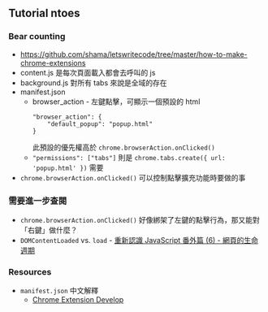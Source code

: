 ## Tutorial ntoes
### Bear counting
- https://github.com/shama/letswritecode/tree/master/how-to-make-chrome-extensions
- content.js 是每次頁面載入都會去呼叫的 js
- background.js 對所有 tabs 來說是全域的存在
- manifest.json
  - browser_action - 左鍵點擊，可顯示一個預設的 html 
    ```
    "browser_action": {
        "default_popup": "popup.html"
    }
    ```  
    此預設的優先權高於 `chrome.browserAction.onClicked()`
  - `"permissions": ["tabs"]` 則是 `chrome.tabs.create({ url: 'popup.html' })` 需要
- `chrome.browserAction.onClicked()` 可以控制點擊擴充功能時要做的事

### 需要進一步查閱
- `chrome.browserAction.onClicked()` 好像綁架了左鍵的點擊行為，那又能對「右鍵」做什麼？
- `DOMContentLoaded` vs. `load` - [重新認識 JavaScript 番外篇 (6) - 網頁的生命週期](https://ithelp.ithome.com.tw/articles/10197335)

### Resources
- `manifest.json` 中文解釋
  - [Chrome Extension Develop](https://leejulee.github.io/article/2017/08/01/Chrome-Extension-Dev)